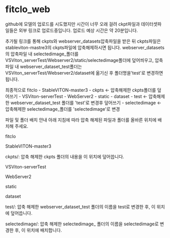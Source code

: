 # fitclo_web

github에 모델의 업로드를 시도했지만 시간이 너무 오래 걸려 ckpt파일과 데이터셋파일들은 외부 링크로 업로드중입니다.
업로드 예상 시간은 약 20분입니다.


추가될 링크를 통해  ckpts와 webserver_datasets압축파일을 받은 뒤 
ckpts파일은 stableviton-mastre3의  ckpts파일에 압축해제하시면 됩니다.
webserver_datasets의 압축파일 내 selectedimage_폴더를 VSViton_serverTest/Webserver2/static/selectedimage폴더에 덮어씌우고,
압축파일 내 webserver_dataset_test폴더는 VSViton_serverTest/Webserver2/dataset에 옮기신 후 폴더명을'test'로 변경하면 됩니다.

최종적으로 
fitclo - StableVITON-master3 - ckpts <- 압축해제한 ckpts폴더를 덮어쓰기
       - VSViton-serverTest  - WebServer2 - static  - dataset - test <- 압축해제한 webserver_dataset_test 폴더를 'test'로 변경후 덮어쓰기
                                                    - selectedimage <- 압축해제한 selectedimage_폴더를 'selectedimage'로 변경
                                                                      

파일 및 폴더 배치 안내
아래 지침에 따라 압축 해제된 파일과 폴더를 올바른 위치에 배치해 주세요.

fitclo

StableVITON-master3

ckpts/: 압축 해제한 ckpts 폴더의 내용을 이 위치에 덮어씁니다.

VSViton-serverTest

WebServer2

static

dataset

test/: 압축 해제한 webserver_dataset_test 폴더의 이름을 test로 변경한 후, 이 위치에 덮어씁니다.

selectedimage/: 압축 해제한 selectedimage_ 폴더의 이름을 selectedimage로 변경한 후, 이 위치에 배치합니다.

